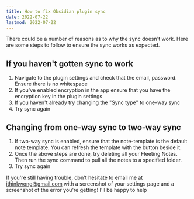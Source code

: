 ```yaml
---
title: How to fix Obsidian plugin sync
date: 2022-07-22
lastmod: 2022-07-22
---
```

There could be a number of reasons as to why the sync doesn't work. Here are some steps to follow to ensure the sync works as expected. 

## If you haven't gotten sync to work
1. Navigate to the plugin settings and check that the email, password. Ensure there is no whitespace
2. If you've enabled encryption in the app ensure that you have the encryption key in the plugin settings
3. If you haven't already try changing the "Sync type" to one-way sync
4. Try sync again

## Changing from one-way sync to two-way sync
1. If two-way sync is enabled, ensure that the note-template is the default note template. You can refresh the template with the button beside it.
2. Once the above steps are done, try deleting all your Fleeting Notes. Then run the sync command to pull all the notes to a specified folder.
3. Try sync again

If you're still having trouble, don't hesitate to email me at ithinkwong@gmail.com with a screenshot of your settings page and a screenshot of the error you're getting! I'll be happy to help